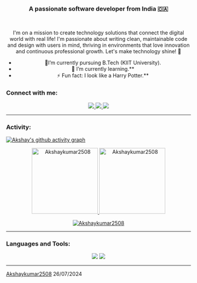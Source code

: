 
<h3 align="center">A passionate software developer from India 🇨🇦</h3>

<br/>

<div align="center">
 
 I'm on a mission to create technology solutions that connect the digital world with real life!  I'm passionate about writing clean, maintainable code and design with users in mind, thriving in environments that love innovation and continuous professional growth. Let's make technology shine! 🚀


  - 🔭I’m currently pursuing B.Tech (KIIT University).
  - 🌱 I’m currently learning.**
  - ⚡ Fun fact: I look like a Harry Potter.**

 </div>
<h3 align="left">Connect with me:</h3>
<div align="center"> 
  <a href="mailto:akshayjha02528@gmail.com">
    <img src="https://img.shields.io/badge/Gmail-333333?style=for-the-badge&logo=gmail&logoColor=red" />
  </a>
  <a href="https://www.linkedin.com/in/akshay-kumar-706a57232/" target="_blank">
    <img src="https://img.shields.io/badge/LinkedIn-0077B5?style=for-the-badge&logo=linkedin&logoColor=white" target="_blank" />
  </a>
  <a href="https://github.com/Akshaykumar2508" target="_blank">
     <img src="https://img.shields.io/badge/Portfolio-FF5722?style=for-the-badge&logo=todoist&logoColor=white" target="_blank" />
  </a>
</div>


------
<h3 align="left">Activity:</h3>

[![Akshay's github activity graph](https://github-readme-activity-graph.vercel.app/graph?username=Akshaykumar2508&bg_color=100f0f&color=4c5e9e&line=4c569e&point=403e41&area=true&hide_border=true)](https://github.com/Akshaykumar2508/github-readme-activity-graph)

<div align="center">
  <a href="https://github.com/Akshaykumar2508">
    <img height="180em" src="https://github-readme-stats.vercel.app/api/top-langs?username=Akshaykumar2508&show_icons=true&locale=en&layout=compact&theme=tokyonight" alt="Akshaykumar2508"/>
    <img height="180em" src="https://github-readme-stats.vercel.app/api?username=Akshaykumar2508&show_icons=true&locale=en&layout=compact&theme=tokyonight" alt="Akshaykumar2508"/>
  </a>
</div>
<p align="center">
  <a href="https://github.com/Akshaykumar2508">
    <img src="https://github-readme-streak-stats.herokuapp.com/?user=Akshaykumar2508&&theme=tokyonight" alt="Akshaykumar2508" />
  </a>
</p>

------
<h3 align="left">Languages and Tools:</h3>
<div align="center">
    <img src="https://skillicons.dev/icons?i=html,css,js,vscode,github,git,discord,atom,anaconda,aws,bootstrap,cloudfare,docker,eclipse,gmail,idea,linux,mongodb,pycharm,unity" />
    <img src="https://skillicons.dev/icons?i=c,cpp,cs,java,js,mysql,nodejs,py,react,tensorflow" /><br>
</div>



------
[Akshaykumar2508](https://github.com/Akshaykumar2508)
26/07/2024
